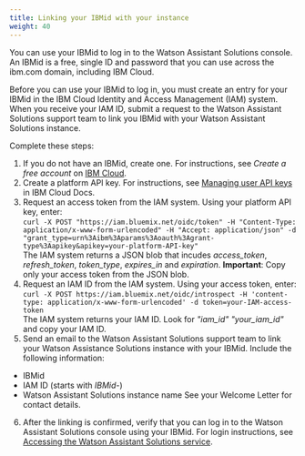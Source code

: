 ```yaml
---
title: Linking your IBMid with your instance
weight: 40
---
```

You can use your IBMid to log in to the Watson Assistant Solutions console. An IBMid is a free, single ID and password that you can use across the ibm.com domain, including IBM Cloud.

Before you can use your IBMid to log in, you must create an entry for your IBMid in the IBM Cloud Identity and Access Management (IAM) system.  When you receive your IAM ID, submit a request to the Watson Assistant Solutions support team to link you IBMid with your Watson Assistant Solutions instance.


Complete these steps:
1.  If you do not have an IBMid, create one. For instructions, see *Create a free account* on  [IBM Cloud](https://bluemix.net).
2.  Create a platform API key.  For instructions, see [Managing user API keys](https://console.bluemix.net/docs/iam/userid_keys.html#userapikey) in IBM Cloud Docs.
3.  Request an access token from the IAM system.  Using your platform API key, enter:<br>```curl -X POST "https://iam.bluemix.net/oidc/token" -H "Content-Type: application/x-www-form-urlencoded" -H "Accept: application/json" -d "grant_type=urn%3Aibm%3Aparams%3Aoauth%3Agrant-type%3Aapikey&apikey=your-platform-API-key"```<br>The IAM system returns a JSON blob that incudes *access_token*, *refresh_token*, *token_type*, *expires_in* and *expiration*.
**Important**: Copy only your access token from the JSON blob.
4. Request an IAM ID from the IAM system.  Using your access token, enter:<br>```curl -X POST https://iam.bluemix.net/oidc/introspect -H 'content-type: application/x-www-form-urlencoded' -d token=your-IAM-access-token```<br>The IAM system returns your IAM ID.  Look for *"iam_id" "your_iam_id"* and copy your IAM ID.
5.  Send an email to the Watson Assistant Solutions support team to link your Watson Assistance Solutions instance with your IBMid. Include the following information:<br>
  - IBMid
  - IAM ID (starts with *IBMid-*)
  - Watson Assistant Solutions instance name
See your Welcome Letter for contact details.
6. After the linking is confirmed, verify that you can log in to the Watson Assistant Solutions console using your IBMid. For login instructions, see [Accessing the Watson Assistant Solutions service]({{site.baseurl}}/get-started/get-api-key/).
